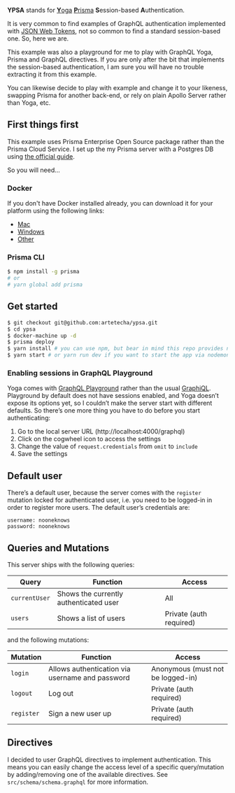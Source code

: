 **YPSA** stands for [**Y**oga](https://github.com/prisma/graphql-yoga) [**P**risma](https://github.com/prisma/prisma) **S**ession-based **A**uthentication.

It is very common to find examples of GraphQL authentication implemented with [JSON Web Tokens](https://jwt.io/), not so common to find a standard session-based one. So, here we are.

This example was also a playground for me to play with GraphQL Yoga, Prisma and GraphQL directives. If you are only after the bit that implements the session-based authentication, I am sure you will have no trouble extracting it from this example.

You can likewise decide to play with example and change it to your likeness, swapping Prisma for another back-end, or rely on plain Apollo Server rather than Yoga, etc.

## First things first

This example uses Prisma Enterprise Open Source package rather than the Prisma Cloud Service. I set up the my Prisma server with a Postgres DB using [the official guide](https://www.prisma.io/docs/tutorials/setup-prisma/create-new-db/postgres-eiyov7erah).

So you will need…

### Docker

If you don't have Docker installed already, you can download it for your platform using the following links:

- [Mac](https://store.docker.com/editions/community/docker-ce-desktop-mac)
- [Windows](https://store.docker.com/editions/community/docker-ce-desktop-windows)
- [Other](https://www.docker.com/get-docker)

### Prisma CLI

```bash
$ npm install -g prisma
# or
# yarn global add prisma
```

## Get started

```bash
$ git checkout git@github.com:artetecha/ypsa.git
$ cd ypsa
$ docker-machine up -d
$ prisma deploy
$ yarn install # you can use npm, but bear in mind this repo provides no package-lock.json
$ yarn start # or yarn run dev if you want to start the app via nodemon and play with your changes
```

### Enabling sessions in GraphQL Playground

Yoga comes with [GraphQL Playground](https://github.com/prisma/graphql-playground) rather than the usual [GraphiQL](https://github.com/graphql/graphiql). Playground by default does not have sessions enabled, and Yoga doesn’t expose its options yet, so I couldn’t make the server start with different defaults. So there’s one more thing you have to do before you start authenticating:

1. Go to the local server URL (http://localhost:4000/graphql)
2. Click on the cogwheel icon to access the settings
3. Change the value of `request.credentials` from `omit` to `include`
4. Save the settings

## Default user

There’s a default user, because the server comes with the `register` mutation locked for authenticated user, i.e. you need to be logged-in in order to register more users. The default user’s credentials are:

```
username: nooneknows
password: nooneknows
```

## Queries and Mutations

This server ships with the following queries:

| **Query**     | **Function**                           | **Access**              |
| ------------- | -------------------------------------- | ----------------------- |
| `currentUser` | Shows the currently authenticated user | All                     |
| `users`       | Shows a list of users                  | Private (auth required) |

and the following mutations:

| **Mutation** | **Function**                                    | **Access**                        |
| ------------ | ----------------------------------------------- | --------------------------------- |
| `login`      | Allows authentication via username and password | Anonymous (must not be logged-in) |
| `logout`     | Log out                                         | Private (auth required)           |
| `register`   | Sign a new user up                              | Private (auth required)           |

## Directives

I decided to user GraphQL directives to implement authentication. This means you can easily change the access level of a specific query/mutation by adding/removing one of the available directives. See `src/schema/schema.graphql` for more information.
